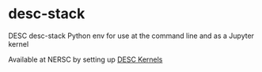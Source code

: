 # desc-stack
DESC desc-stack Python env for use at the command line and as a Jupyter kernel

Available at NERSC by setting up [DESC Kernels](https://confluence.slac.stanford.edu/display/LSSTDESC/Using+Jupyter+at+NERSC)
